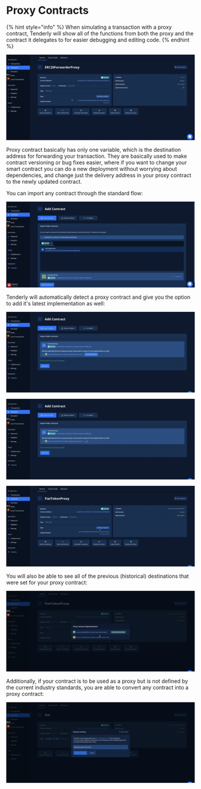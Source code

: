 # Proxy Contracts

{% hint style="info" %}
When simulating a transaction with a proxy contract, Tenderly will show all of the functions from both the proxy and the contract it delegates to for easier debugging and editing code.
{% endhint %}

![](<../../.gitbook/assets/Screenshot 2021-10-14 at 16.17.04.png>)

Proxy contract basically has only one variable, which is the destination address for forwarding your transaction. They are basically used to make contract versioning or bug fixes easier, where if you want to change your smart contract you can do a new deployment without worrying about dependencies, and change just the delivery address in your proxy contract to the newly updated contract.

You can import any contract through the standard flow:

![](<../../.gitbook/assets/Screenshot 2021-10-14 at 16.23.09.png>)

Tenderly will automatically detect a proxy contract and give you the option to add it's latest implementation as well:

![](<../../.gitbook/assets/Screenshot 2021-10-14 at 16.24.23.png>)

![](<../../.gitbook/assets/Screenshot 2021-10-14 at 16.25.05.png>)

![](<../../.gitbook/assets/Screenshot 2021-10-14 at 16.25.42.png>)

You will also be able to see all of the previous (historical) destinations that were set for your proxy contract:

![](<../../.gitbook/assets/Screenshot 2021-10-14 at 16.26.29.png>)

Additionally, if your contract is to be used as a proxy but is not defined by the current industry standards, you are able to convert any contract into a proxy contract:

![](<../../.gitbook/assets/Screenshot 2021-10-14 at 16.28.13.png>)

